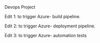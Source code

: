Devops Project

Edit 1: to trigger Azure- build pipeline.

Edit 2: to trigger Azure- deployment pipeline.

Edit 3: to trigger Azure- automation tests
